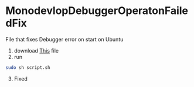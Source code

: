 # MonodevlopDebuggerOperatonFailedFix
File that fixes Debugger error on start on Ubuntu

1. download [This](https://github.com/4UPanElektryk/MonodevlopDebuggerOperatonFailedFix/blob/main/script.sh) file
2. run 
```sh
sudo sh script.sh
```
3. Fixed
